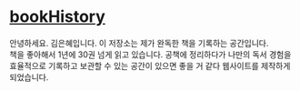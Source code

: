 # [bookHistory](https://book-history-bj06uu7qw-uuuuooii.vercel.app)

안녕하세요. 김은혜입니다.
이 저장소는 제가 완독한 책을 기록하는 공간입니다.</br>
책을 좋아해서 1년에 30권 넘게 읽고 있습니다. 공책에 정리하다가 나만의 독서 경험을 효율적으로 기록하고 보관할 수 있는 공간이 있으면 좋을 거 같다 웹사이트를 제작하게 되었습니다.
